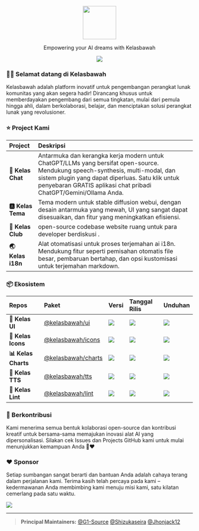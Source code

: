 <a name="readme-top"></a>

<div align="center">

<picture>
  <source media="(prefers-color-scheme: dark)" srcset="https://raw.githubusercontent.com/Kelasbawah-official/.github/main/src/KELASBAWAH1.png">
  <img height="90" src="https://raw.githubusercontent.com/Kelasbawah-official/.github/main/src/KELASBAWAH2.png">
</picture>

Empowering your AI dreams with Kelasbawah

![](https://raw.githubusercontent.com/Kelasbawah-official/.github/main/src/rainbow.png)

</div>

### 👋🏻 Selamat datang di Kelasbawah

Kelasbawah adalah platform inovatif untuk pengembangan perangkat lunak komunitas yang akan segera hadir! Dirancang khusus untuk memberdayakan pengembang dari semua tingkatan, mulai dari pemula hingga ahli, dalam berkolaborasi, belajar, dan menciptakan solusi perangkat lunak yang revolusioner.

### ⭐️ Project Kami

| Project                                      | Deskripsi                                                                                                                                                                                                                                                                                                    |
| :------------------------------------------ | :----------------------------------------------------------------------------------------------------------------------------------------------------------------------------------------------------------------------------------------------------------------------------------------------------------- |
| **🤯 Kelas Chat**                           | Antarmuka dan kerangka kerja modern untuk ChatGPT/LLMs yang bersifat open-source. Mendukung speech-synthesis, multi-modal, dan sistem plugin yang dapat diperluas. Satu klik untuk penyebaran GRATIS aplikasi chat pribadi ChatGPT/Gemini/Ollama Anda.                                                        |
| **🅰️ Kelas Tema**                          | Tema modern untuk stable diffusion webui, dengan desain antarmuka yang mewah, UI yang sangat dapat disesuaikan, dan fitur yang meningkatkan efisiensi.                                                                                                                                                        |
| **🧸 Kelas Club**                          | open-source codebase website ruang untuk para developer berdiskusi .                                                                                                                 |
| **🌏 Kelas i18n**                           | Alat otomatisasi untuk proses terjemahan ai i18n. Mendukung fitur seperti pemisahan otomatis file besar, pembaruan bertahap, dan opsi kustomisasi untuk terjemahan markdown.                                                                                                                                   |

### 📦 Ekosistem

| Repos                                    | Paket                               | Versi                                     | Tanggal Rilis           | Unduhan                    |
| :--------------------------------------- | :---------------------------------- | :---------------------------------------- | :---------------------- | :------------------------- |
| **🍭 Kelas UI**                          | [@kelasbawah/ui][kelas-ui-link]     | [![][kelas-ui-shield]][kelas-ui-link]     | ![][kelas-ui-date]      | ![][kelas-ui-downloads]    |
| **🥨 Kelas Icons**                       | [@kelasbawah/icons][kelas-icons-link] | [![][kelas-icons-shield]][kelas-icons-link] | ![][kelas-icons-date]   | ![][kelas-icons-downloads] |
| **📊 Kelas Charts**                      | [@kelasbawah/charts][kelas-charts-link] | [![][kelas-charts-shield]][kelas-charts-link] | ![][kelas-charts-date] | ![][kelas-charts-downloads] |
| **🎤 Kelas TTS**                         | [@kelasbawah/tts][kelas-tts-link]   | [![][kelas-tts-shield]][kelas-tts-link]   | ![][kelas-tts-date]     | ![][kelas-tts-downloads]   |
| **📐 Kelas Lint**                        | [@kelasbawah/lint][kelas-lint-link] | [![][kelas-lint-shield]][kelas-lint-link] | ![][kelas-lint-date]    | ![][kelas-lint-downloads]  |

### 🤝 Berkontribusi

Kami menerima semua bentuk kolaborasi open-source dan kontribusi kreatif untuk bersama-sama memajukan inovasi alat AI yang dipersonalisasi. Silakan cek Issues dan Projects GitHub kami untuk mulai menunjukkan kemampuan Anda 🤝❤️

### ❤️ Sponsor

Setiap sumbangan sangat berarti dan bantuan Anda adalah cahaya terang dalam perjalanan kami. Terima kasih telah percaya pada kami – kedermawanan Anda membimbing kami menuju misi kami, satu kilatan cemerlang pada satu waktu.

<a href="https://opencollective.com/kelasbawah" target="_blank">
  <picture>
    <source media="(prefers-color-scheme: dark)" srcset="https://github.com/kelasbawah-official/.github/blob/main/static/sponsor-dark.png?raw=true">
    <img src="https://github.com/kelasbawah-official/.github/blob/main/static/sponsor-light.png?raw=true">
  </picture>
</a>

---

> **Principal Maintainers:** [@G1-Source](https://github.com/G1-Source) [@Shizukaseira](https://github.com/Shizukaseira) [@Jhonjack12](https://github.com/jhonjack12)

<!-- LINK GROUP -->

[kelas-ui-link]: https://www.npmjs.com/package/@kelasbawah/ui
[kelas-ui-shield]: https://img.shields.io/npm/v/@kelasbawah/ui?color=369eff&labelColor=black&logo=npm&logoColor=white&style=flat-square
[kelas-ui-date]: https://img.shields.io/github/release-date/kelasbawah/kelas-ui?labelColor=black&style=flat-square
[kelas-ui-downloads]: https://img.shields.io/npm/dt/@kelasbawah/ui?color=8ae8ff&labelColor=black&logo=npm&logoColor=white&style=flat-square
[kelas-icons-link]: https://www.npmjs.com/package/@kelasbawah/icons
[kelas-icons-shield]: https://img.shields.io/npm/v/@kelasbawah/icons?color=369eff&labelColor=black&logo=npm&logoColor=white&style=flat-square
[kelas-icons-date]: https://img.shields.io/github/release-date/kelasbawah/kelas-icons?labelColor=black&style=flat-square
[kelas-icons-downloads]: https://img.shields.io/npm/dt/@kelasbawah/icons?color=8ae8ff&labelColor=black&logo=npm&logoColor=white&style=flat-square
[kelas-charts-link]: https://www.npmjs.com/package/@kelasbawah/charts
[kelas-charts-shield]: https://img.shields.io/npm/v/@kelasbawah/charts?color=369eff&labelColor=black&logo=npm&logoColor=white&style=flat-square
[kelas-charts-date]: https://img.shields.io/github/release-date/kelasbawah/kelas-charts?labelColor=black&style=flat-square
[kelas-charts-downloads]: https://img.shields.io/npm/dt/@kelasbawah/charts?color=8ae8ff&labelColor=black&logo=npm&logoColor=white&style=flat-square
[kelas-tts-link]: https://www.npmjs.com/package/@kelasbawah/tts
[kelas-tts-shield]: https://img.shields.io/npm/v/@kelasbawah/tts?color=369eff&labelColor=black&logo=npm&logoColor=white&style=flat-square
[kelas-tts-date]: https://img.shields.io/github/release-date/kelasbawah/kelas-tts?labelColor=black&style=flat-square
[kelas-tts-downloads]: https://img.shields.io/npm/dt/@kelasbawah/tts?color=8ae8ff&labelColor=black&logo=npm&logoColor=white&style=flat-square
[kelas-lint-link]: https://www.npmjs.com/package/@kelasbawah/lint
[kelas-lint-shield]: https://img.shields.io/npm/v/@kelasbawah/lint?color=369eff&labelColor=black&logo=npm&logoColor=white&style=flat-square
[kelas-lint-date]: https://img.shields.io/github/release-date/kelasbawah/kelas-lint?labelColor=black&style=flat-square
[kelas-lint-downloads]: https://img.shields.io/npm/dt/@kelasbawah/lint?color=8ae8ff&labelColor=black&logo=npm&logoColor=white&style=flat-square
